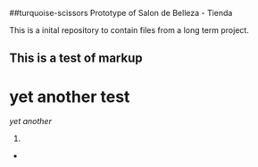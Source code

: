 ##turquoise-scissors
Prototype of Salon de Belleza - Tienda

<p>This is a inital repository to contain files from a long term project.</p>


This is a test of markup
------------------------

yet another test
================


*yet another*

<ol><li></li></ol>
<ul><li></li></ul>
